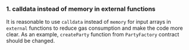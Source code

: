 ### 1. calldata instead of memory in external functions

It is reasonable to use `calldata` instead of `memory` for input arrays in `external` functions to reduce gas consumption and make the code more clear. As an example, `createParty` function from `PartyFactory` contract should be changed.